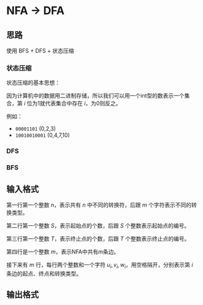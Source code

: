 # NFA $\rightarrow$ DFA

## 思路

使用 BFS + DFS + 状态压缩

### 状态压缩

状态压缩的基本思想：

因为计算机中的数据用二进制存储，所以我们可以用一个int型的数表示一个集合，第 $i$ 位为1就代表集合中存在 $i$，为0则反之。

例如：
* `00001101` (0,2,3)
* `10010010001` (0,4,7,10)

### DFS

### BFS

## 输入格式

第一行第一个整数 $n$，表示共有 $n$ 中不同的转换符，后跟 $m$ 个字符表示不同的转换类型。

第二行第一个整数 $S$，表示起始点的个数，后跟 $S$ 个整数表示起始点的编号。

第三行第一个整数 $T$，表示终止点的个数，后跟 $T$ 个整数表示终止点的编号。

第四行是一个整数 $m$，表示NFA中共有$m$条边。

接下来有 $m$ 行，每行两个整数和一个字符 $u_i, v_i, w_i$，用空格隔开，分别表示第 $i$ 条边的起点、终点和转换类型。

## 输出格式
